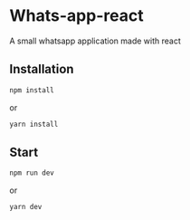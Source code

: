 # Whats-app-react

A small whatsapp application made with react

## Installation

```bash
npm install
```
or
```bash
yarn install
```

## Start

```bash
npm run dev
```
or
```bash
yarn dev
```
